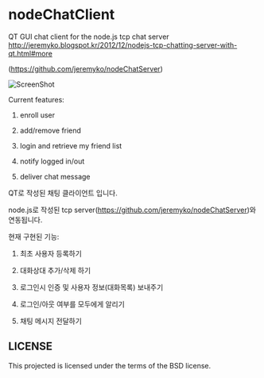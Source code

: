 nodeChatClient
==============

QT GUI chat client for the node.js tcp chat server
http://jeremyko.blogspot.kr/2012/12/nodejs-tcp-chatting-server-with-qt.html#more

(https://github.com/jeremyko/nodeChatServer)

![ScreenShot](http://1.bp.blogspot.com/-ERWTkRM-4vA/UNma_gy_kKI/AAAAAAAACy4/4xs3js-JDVE/s1600/%E1%84%89%E1%85%B3%E1%84%8F%E1%85%B3%E1%84%85%E1%85%B5%E1%86%AB%E1%84%89%E1%85%A3%E1%86%BA+2012-12-25+%E1%84%8B%E1%85%A9%E1%84%92%E1%85%AE+4.30.10.png)


Current features:

1. enroll user

2. add/remove friend

3. login and retrieve my friend list

4. notify logged in/out

5. deliver chat message


QT로 작성된 채팅 클라이언트 입니다.

node.js로 작성된 tcp server(https://github.com/jeremyko/nodeChatServer)와 연동됩니다.

현재 구현된 기능:

1. 최초 사용자 등록하기 

2. 대화상대 추가/삭제 하기  

3. 로그인시 인증 및 사용자 정보(대화목록) 보내주기 

4. 로그인/아웃 여부를 모두에게 알리기 

5. 채팅 메시지 전달하기 

LICENSE
-------

This projected is licensed under the terms of the BSD license.
